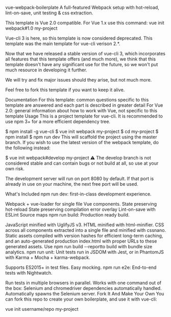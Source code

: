 vue-webpack-boilerplate
A full-featured Webpack setup with hot-reload, lint-on-save, unit testing & css extraction.

This template is Vue 2.0 compatible. For Vue 1.x use this command: vue init webpack#1.0 my-project

Vue-cli 3 is here, so this template is now considered deprecated.
This template was the main template for vue-cli verison 2.*.

Now that we have released a stable version of vue-cli 3, which incorporates all features that this template offers (and much more), we think that this template doesn't have any significant use for the future, so we won't put much resource in developing it further.

We will try and fix major issues should they arise, but not much more.

Feel free to fork this template if you want to keep it alive.

Documentation
For this template: common questions specific to this template are answered and each part is described in greater detail
For Vue 2.0: general information about how to work with Vue, not specific to this template
Usage
This is a project template for vue-cli. It is recommended to use npm 3+ for a more efficient dependency tree.

$ npm install -g vue-cli
$ vue init webpack my-project
$ cd my-project
$ npm install
$ npm run dev
This will scaffold the project using the master branch. If you wish to use the latest version of the webpack template, do the following instead:

$ vue init webpack#develop my-project
⚠️ The develop branch is not considered stable and can contain bugs or not build at all, so use at your own risk.

The development server will run on port 8080 by default. If that port is already in use on your machine, the next free port will be used.

What's Included
npm run dev: first-in-class development experience.

Webpack + vue-loader for single file Vue components.
State preserving hot-reload
State preserving compilation error overlay
Lint-on-save with ESLint
Source maps
npm run build: Production ready build.

JavaScript minified with UglifyJS v3.
HTML minified with html-minifier.
CSS across all components extracted into a single file and minified with cssnano.
Static assets compiled with version hashes for efficient long-term caching, and an auto-generated production index.html with proper URLs to these generated assets.
Use npm run build --reportto build with bundle size analytics.
npm run unit: Unit tests run in JSDOM with Jest, or in PhantomJS with Karma + Mocha + karma-webpack.

Supports ES2015+ in test files.
Easy mocking.
npm run e2e: End-to-end tests with Nightwatch.

Run tests in multiple browsers in parallel.
Works with one command out of the box:
Selenium and chromedriver dependencies automatically handled.
Automatically spawns the Selenium server.
Fork It And Make Your Own
You can fork this repo to create your own boilerplate, and use it with vue-cli:

vue init username/repo my-project
